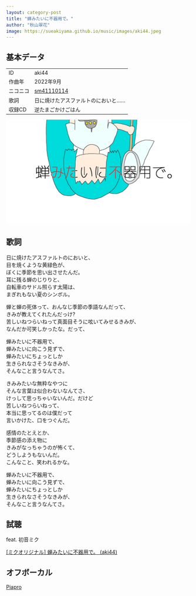 ```yaml
---
layout: category-post
title: "蝉みたいに不器用で。"
author: "秋山翠花"
image: https://sueakiyama.github.io/music/images/aki44.jpeg
---
```


## 基本データ
<div class="song-block">
<table class="float-left">
  <tr>
    <td>ID</td>
    <td>aki44</td>
  </tr>
  <tr>
    <td>作曲年</td>
    <td>2022年9月</td>
  </tr>
  <tr>
    <td>ニコニコ</td>
    <td><a href="https://nico.ms/sm41110114">sm41110114</a></td>
  </tr>
  <tr>
    <td>歌詞</td>
    <td>日に焼けたアスファルトのにおいと……</td>
  </tr>
  <tr>
    <td>収録CD</td>
    <td>逆たまごかけごはん</td>
  </tr>
</table>

<img class="float-right" src="images/aki44.jpeg" alt="逆たまごかけごはん">
</div>

## 歌詞

日に焼けたアスファルトのにおいと、  
目を焼くような黄緑色が、  
ぼくに季節を思い出させたんだ。  
耳に残る蝉のじりりと、  
自転車のサドル照らす太陽は、  
まぎれもない夏のシンボル。

蝉と蝉の死体って、おんなじ季節の季語なんだって、  
きみが教えてくれたんだっけ?  
苦しいねつらいねって真面目そうに呟いてみせるきみが、  
なんだか可笑しかったな。だって、

蝉みたいに不器用で、  
蝉みたいに向こう見ずで、  
蝉みたいにちょっとしか  
生きられなさそうなきみが、  
そんなこと言うなんてさ。

きみみたいな無粋なやつに  
そんな言葉は似合わないなんてさ、  
けっして思っちゃいないんだ。だけど  
苦しいねつらいねって、  
本当に思ってるのは僕だって  
言いかけた、口をつぐんだ。

感情のたとえとか、  
季節感の添え物に  
きみがなっちゃうのが怖くて、  
どうしようもないんだ。  
こんなこと、笑われるかな。

蝉みたいに不器用で、  
蝉みたいに向こう見ずで、  
蝉みたいにちょっとしか  
生きられなさそうなきみが、  
そんなこと言うなんてさ。

## 試聴

feat. 初音ミク  
<script type="application/javascript" src="https://embed.nicovideo.jp/watch/sm41110114/script?w=640&h=360"></script><noscript><a href="https://www.nicovideo.jp/watch/sm41110114">[ミクオリジナル] 蝉みたいに不器用で。 (aki44)</a></noscript>

## オフボーカル

<a href="https://piapro.jp/t/yzQh">Piapro</a>
